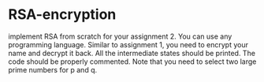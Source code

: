 # RSA-encryption

implement RSA from scratch for your assignment 2. You can use any programming language. Similar to assignment 1, you need to encrypt your name and decrypt it back. All the intermediate states should be printed. The code should be properly commented.
Note that you need to select two large prime numbers for p and q. 
